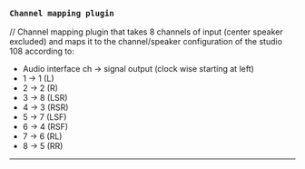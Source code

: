 
### `Channel mapping plugin` 
//
Channel mapping plugin that takes 8 channels of input (center speaker excluded)
and maps it to the channel/speaker configuration of the studio 108 according to:

* Audio interface ch -> signal output (clock wise starting at left)
* 1 -> 1 (L)    
* 2 -> 2 (R)    
* 3 -> 8 (LSR)  
* 4 -> 3 (RSR)  
* 5 -> 7 (LSF)  
* 6 -> 4 (RSF)  
* 7 -> 6 (RL)   
* 8 -> 5 (RR)  


---

